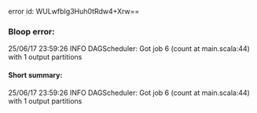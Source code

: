 error id: WULwfbIg3Huh0tRdw4+Xrw==
### Bloop error:

25/06/17 23:59:26 INFO DAGScheduler: Got job 6 (count at main.scala:44) with 1 output partitions
#### Short summary: 

25/06/17 23:59:26 INFO DAGScheduler: Got job 6 (count at main.scala:44) with 1 output partitions